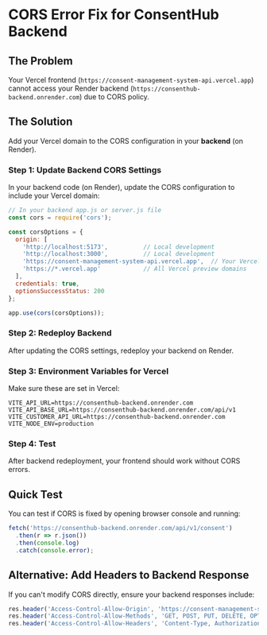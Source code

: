 # CORS Error Fix for ConsentHub Backend

## The Problem
Your Vercel frontend (`https://consent-management-system-api.vercel.app`) cannot access your Render backend (`https://consenthub-backend.onrender.com`) due to CORS policy.

## The Solution
Add your Vercel domain to the CORS configuration in your **backend** (on Render).

### Step 1: Update Backend CORS Settings

In your backend code (on Render), update the CORS configuration to include your Vercel domain:

```javascript
// In your backend app.js or server.js file
const cors = require('cors');

const corsOptions = {
  origin: [
    'http://localhost:5173',          // Local development
    'http://localhost:3000',          // Local development  
    'https://consent-management-system-api.vercel.app',  // Your Vercel domain
    'https://*.vercel.app'            // All Vercel preview domains
  ],
  credentials: true,
  optionsSuccessStatus: 200
};

app.use(cors(corsOptions));
```

### Step 2: Redeploy Backend
After updating the CORS settings, redeploy your backend on Render.

### Step 3: Environment Variables for Vercel
Make sure these are set in Vercel:
```
VITE_API_URL=https://consenthub-backend.onrender.com
VITE_API_BASE_URL=https://consenthub-backend.onrender.com/api/v1
VITE_CUSTOMER_API_URL=https://consenthub-backend.onrender.com
VITE_NODE_ENV=production
```

### Step 4: Test
After backend redeployment, your frontend should work without CORS errors.

## Quick Test
You can test if CORS is fixed by opening browser console and running:
```javascript
fetch('https://consenthub-backend.onrender.com/api/v1/consent')
  .then(r => r.json())
  .then(console.log)
  .catch(console.error);
```

## Alternative: Add Headers to Backend Response
If you can't modify CORS directly, ensure your backend responses include:
```javascript
res.header('Access-Control-Allow-Origin', 'https://consent-management-system-api.vercel.app');
res.header('Access-Control-Allow-Methods', 'GET, POST, PUT, DELETE, OPTIONS');
res.header('Access-Control-Allow-Headers', 'Content-Type, Authorization');
```
